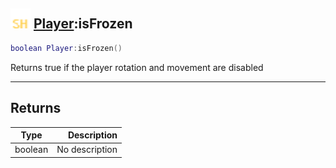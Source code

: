 ## <img src="../../.gitbook/assets/shared.png" width="32" height="32" /> [Player](../player/README.md):isFrozen

```lua
boolean Player:isFrozen()
```

Returns true if the player rotation and movement are disabled<br>

-----------------
## Returns

| Type   | Description |
| ------ | ----------: |
| boolean | No description |

